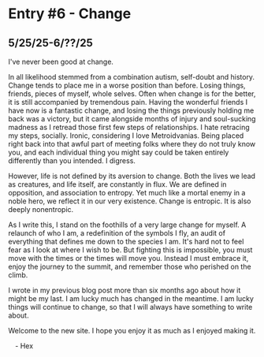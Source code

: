 # Entry \#6 - Change
## 5/25/25-6/??/25
I've never been good at change.

In all likelihood stemmed from a combination autism, self-doubt and history. Change tends to place me in a worse position than before. Losing things, friends, pieces of myself, whole selves. Often when change is for the better, it is still accompanied by tremendous pain. Having the wonderful friends I have now is a fantastic change, and losing the things previously holding me back was a victory, but it came alongside months of injury and soul-sucking madness as I retread those first few steps of relationships.
I hate retracing my steps, socially. Ironic, considering I love Metroidvanias. Being placed right back into that awful part of meeting folks where they do not truly know you, and each individual thing you might say could be taken entirely differently than you intended.
I digress.

However, life is not defined by its aversion to change. Both the lives we lead as creatures, and life itself, are constantly in flux. We are defined in opposition, and association to entropy. Yet much like a mortal enemy in a noble hero, we reflect it in our very existence. Change is entropic. It is also deeply nonentropic.

As I write this, I stand on the foothills of a very large change for myself. A relaunch of who I am, a redefinition of the symbols I fly, an audit of everything that defines me down to the species I am. It's hard not to feel fear as I look at where I wish to be. But fighting this is impossible, you must move with the times or the times will move you. Instead I must embrace it, enjoy the journey to the summit, and remember those who perished on the climb.

I wrote in my previous blog post more than six months ago about how it might be my last. I am lucky much has changed in the meantime. I am lucky things will continue to change, so that I will always have something to write about.

Welcome to the new site. I hope you enjoy it as much as I enjoyed making it.

&emsp;- Hex